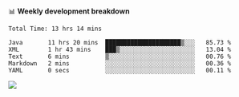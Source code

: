 

📊 **Weekly development breakdown**
<!--START_SECTION:waka-->

```text
Total Time: 13 hrs 14 mins

Java       11 hrs 20 mins  █████████████████████▒░░░   85.73 %
XML        1 hr 43 mins    ███▒░░░░░░░░░░░░░░░░░░░░░   13.04 %
Text       6 mins          ▒░░░░░░░░░░░░░░░░░░░░░░░░   00.76 %
Markdown   2 mins          ░░░░░░░░░░░░░░░░░░░░░░░░░   00.36 %
YAML       0 secs          ░░░░░░░░░░░░░░░░░░░░░░░░░   00.11 %
```

<!--END_SECTION:waka-->

<p align="left" dir="auto">
  <a href="#">
    <img src="https://github-readme-stats.vercel.app/api?username=JiHongYuan&show_icons=true&inc">
  </a>
</p>
